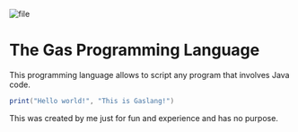 ![file](https://github.com/user-attachments/assets/fcd49a3d-3f14-4262-99ca-e2313a39e9d0)
# The Gas Programming Language

This programming language allows to script any program that involves Java code.

```lua
print("Hello world!", "This is Gaslang!")
```

This was created by me just for fun and experience and has no purpose.

